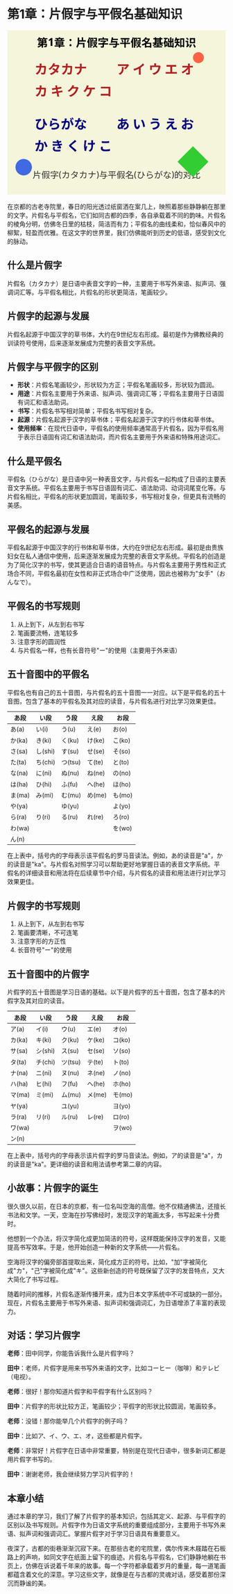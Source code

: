 # 第1章：片假字与平假名基础知识  

![片假字与平假名基础知识](../illustrations/chapter_01.svg)

在京都的古老寺院里，春日的阳光透过纸窗洒在案几上，映照着那些静静躺在那里的文字。片假名与平假名，它们如同古都的四季，各自承载着不同的韵味。片假名的棱角分明，仿佛冬日里的枯枝，简洁而有力；平假名的曲线柔和，恰似春风中的柳絮，轻盈而优雅。在这文字的世界里，我们仿佛能听到历史的低语，感受到文化的脉动。

## 什么是片假字

片假名（カタカナ）是日语中表音文字的一种，主要用于书写外来语、拟声词、强调词汇等。与平假名相比，片假名的形状更简洁，笔画较少。

## 片假字的起源与发展

片假名起源于中国汉字的草书体，大约在9世纪左右形成。最初是作为佛教经典的训读符号使用，后来逐渐发展成为完整的表音文字系统。

## 片假字与平假字的区别

- **形状**：片假名笔画较少，形状较为方正；平假名笔画较多，形状较为圆润。
- **用途**：片假名主要用于外来语、拟声词、强调词汇等；平假名主要用于日语固有词汇和语法助词。
- **书写**：片假名书写相对简单；平假名书写相对复杂。
- **起源**：片假名起源于汉字的草书体；平假名起源于汉字的行书体和草书体。
- **使用频率**：在现代日语中，平假名的使用频率通常高于片假名，因为平假名用于表示日语固有词汇和语法助词，而片假名主要用于外来语和特殊用途词汇。

## 什么是平假名

平假名（ひらがな）是日语中另一种表音文字，与片假名一起构成了日语的主要表音文字系统。平假名主要用于书写日语固有词汇、语法助词、动词词尾变化等。与片假名相比，平假名的形状更加圆润，笔画较多，书写相对复杂，但更具有流畅的美感。

## 平假名的起源与发展

平假名起源于中国汉字的行书体和草书体，大约在9世纪左右形成。最初是由贵族妇女在私人通信中使用，后来逐渐发展成为完整的表音文字系统。平假名的创造是为了简化汉字的书写，使其更适合日语的语音特点。与片假名主要用于男性和正式场合不同，平假名最初在女性和非正式场合中广泛使用，因此也被称为"女手"（おんなで）。

## 平假名的书写规则

1. 从上到下，从左到右书写
2. 笔画要流畅，连笔较多
3. 注意字形的圆润性
4. 与片假名一样，也有长音符号"ー"的使用（主要用于外来语）

## 五十音图中的平假名

平假名也有自己的五十音图，与片假名的五十音图一一对应。以下是平假名的五十音图，包含了基本的平假名及其对应的读音，与片假名进行对比学习效果更佳。

| あ段 | い段 | う段 | え段 | お段 |
|------|------|------|------|------|
| あ(a) | い(i) | う(u) | え(e) | お(o) |
| か(ka) | き(ki) | く(ku) | け(ke) | こ(ko) |
| さ(sa) | し(shi) | す(su) | せ(se) | そ(so) |
| た(ta) | ち(chi) | つ(tsu) | て(te) | と(to) |
| な(na) | に(ni) | ぬ(nu) | ね(ne) | の(no) |
| は(ha) | ひ(hi) | ふ(fu) | へ(he) | ほ(ho) |
| ま(ma) | み(mi) | む(mu) | め(me) | も(mo) |
| や(ya) |      | ゆ(yu) |      | よ(yo) |
| ら(ra) | り(ri) | る(ru) | れ(re) | ろ(ro) |
| わ(wa) |      |      |      | を(wo) |
| ん(n) |      |      |      |      |

在上表中，括号内的字母表示该平假名的罗马音读法。例如，あ的读音是"a"，か的读音是"ka"。与片假名对照学习可以帮助更好地掌握日语的表音文字系统。平假名的详细读音和用法将在后续章节中介绍，与片假名的读音和用法进行对比学习效果更佳。

## 片假字的书写规则

1. 从上到下，从左到右书写
2. 笔画要清晰，不可连笔
3. 注意字形的方正性
4. 长音符号"ー"的使用

## 五十音图中的片假字

片假字的五十音图是学习日语的基础。以下是片假字的五十音图，包含了基本的片假字及其对应的读音。

| あ段 | い段 | う段 | え段 | お段 |
|------|------|------|------|------|
| ア(a) | イ(i) | ウ(u) | エ(e) | オ(o) |
| カ(ka) | キ(ki) | ク(ku) | ケ(ke) | コ(ko) |
| サ(sa) | シ(shi) | ス(su) | セ(se) | ソ(so) |
| タ(ta) | チ(chi) | ツ(tsu) | テ(te) | ト(to) |
| ナ(na) | ニ(ni) | ヌ(nu) | ネ(ne) | ノ(no) |
| ハ(ha) | ヒ(hi) | フ(fu) | ヘ(he) | ホ(ho) |
| マ(ma) | ミ(mi) | ム(mu) | メ(me) | モ(mo) |
| ヤ(ya) |      | ユ(yu) |      | ヨ(yo) |
| ラ(ra) | リ(ri) | ル(ru) | レ(re) | ロ(ro) |
| ワ(wa) |      |      |      | ヲ(wo) |
| ン(n) |      |      |      |      |

在上表中，括号内的字母表示该片假字的罗马音读法。例如，ア的读音是"a"，カ的读音是"ka"。更详细的读音和用法请参考第二章的内容。

## 小故事：片假字的诞生

很久很久以前，在日本的京都，有一位名叫空海的高僧。他不仅精通佛法，还擅长书法和文学。一天，空海在抄写佛经时，发现汉字的笔画太多，书写起来十分费时。

他想到一个办法，将汉字简化成更加简洁的符号，这样既能保持汉字的发音，又能提高书写效率。于是，他开始创造一种新的文字系统——片假名。

空海将汉字的偏旁部首提取出来，简化成方正的符号。比如，"加"字被简化成"カ"，"己"字被简化成"キ"。这些新创造的符号既保留了汉字的发音特点，又大大简化了书写过程。

随着时间的推移，片假名逐渐传播开来，成为日本文字系统中不可或缺的一部分。现在，片假名主要用于书写外来语、拟声词和强调词汇，为日语增添了丰富的表现力。

## 对话：学习片假字

**老师**：田中同学，你能告诉我什么是片假字吗？

**田中**：老师，片假字是用来书写外来语的文字，比如コーヒー（咖啡）和テレビ（电视）。

**老师**：很好！那你知道片假字和平假字有什么区别吗？

**田中**：片假字的形状比较方正，笔画较少；平假字的形状比较圆润，笔画较多。

**老师**：没错！那你能举几个片假字的例子吗？

**田中**：比如ア、イ、ウ、エ、オ，这些都是片假字。

**老师**：非常好！片假字在日语中非常重要，特别是在现代日语中，很多新词汇都是用片假字书写的。

**田中**：谢谢老师，我会继续努力学习片假字的！

## 本章小结

通过本章的学习，我们了解了片假字的基本知识，包括其定义、起源、与平假字的区别以及书写规则。片假字作为日语文字系统的重要组成部分，主要用于书写外来语、拟声词和强调词汇。掌握片假字对于学习日语具有重要意义。

夜深了，古都的街巷渐渐沉寂下来。在那些古老的宅院里，偶尔传来木屐踏在石板路上的声响，如同文字在纸面上留下的痕迹。片假名与平假名，它们静静地躺在书页上，仿佛在诉说着千年来的故事。每一个字符都承载着岁月的重量，每一道笔画都蕴含着文化的深意。学习这些文字，就像是在与古都的灵魂对话，感受着那份深沉而静谧的美。